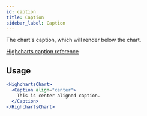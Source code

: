 ```yaml
---
id: caption
title: Caption
sidebar_label: Caption
---
```


The chart's caption, which will render below the chart.

[ Highcharts caption reference](https://api.highcharts.com/highcharts/caption)

## Usage

```jsx
<HighchartsChart>
  <Caption align="center">
    This is center aligned caption.
  </Caption>
</HighchartsChart>
```
